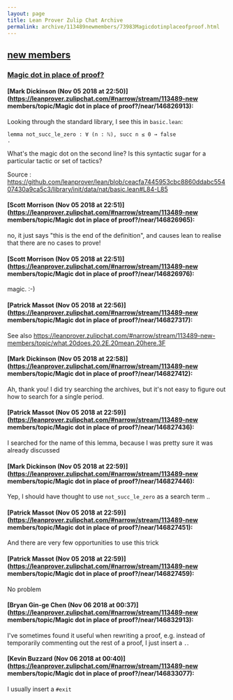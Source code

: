 ```yaml
---
layout: page
title: Lean Prover Zulip Chat Archive 
permalink: archive/113489newmembers/73983Magicdotinplaceofproof.html
---
```


## [new members](index.html)
### [Magic dot in place of proof?](73983Magicdotinplaceofproof.html)

#### [Mark Dickinson (Nov 05 2018 at 22:50)](https://leanprover.zulipchat.com/#narrow/stream/113489-new members/topic/Magic dot in place of proof?/near/146826913):
Looking through the standard library, I see this in `basic.lean`:
```lean
lemma not_succ_le_zero : ∀ (n : ℕ), succ n ≤ 0 → false
.
```
What's the magic dot on the second line? Is this syntactic sugar for a particular tactic or set of tactics?

Source : https://github.com/leanprover/lean/blob/ceacfa7445953cbc8860ddabc55407430a9ca5c3/library/init/data/nat/basic.lean#L84-L85

#### [Scott Morrison (Nov 05 2018 at 22:51)](https://leanprover.zulipchat.com/#narrow/stream/113489-new members/topic/Magic dot in place of proof?/near/146826965):
no, it just says "this is the end of the definition", and causes lean to realise that there are no cases to prove!

#### [Scott Morrison (Nov 05 2018 at 22:51)](https://leanprover.zulipchat.com/#narrow/stream/113489-new members/topic/Magic dot in place of proof?/near/146826976):
magic. :-)

#### [Patrick Massot (Nov 05 2018 at 22:56)](https://leanprover.zulipchat.com/#narrow/stream/113489-new members/topic/Magic dot in place of proof?/near/146827317):
See also https://leanprover.zulipchat.com/#narrow/stream/113489-new-members/topic/what.20does.20.2E.20mean.20here.3F

#### [Mark Dickinson (Nov 05 2018 at 22:58)](https://leanprover.zulipchat.com/#narrow/stream/113489-new members/topic/Magic dot in place of proof?/near/146827412):
Ah, thank you! I did try searching the archives, but it's not easy to figure out how to search for a single period.

#### [Patrick Massot (Nov 05 2018 at 22:59)](https://leanprover.zulipchat.com/#narrow/stream/113489-new members/topic/Magic dot in place of proof?/near/146827436):
I searched for the name of this lemma, because I was pretty sure it was already discussed

#### [Mark Dickinson (Nov 05 2018 at 22:59)](https://leanprover.zulipchat.com/#narrow/stream/113489-new members/topic/Magic dot in place of proof?/near/146827446):
Yep, I should have thought to use `not_succ_le_zero` as a search term ..

#### [Patrick Massot (Nov 05 2018 at 22:59)](https://leanprover.zulipchat.com/#narrow/stream/113489-new members/topic/Magic dot in place of proof?/near/146827451):
And there are very few opportunities to use this trick

#### [Patrick Massot (Nov 05 2018 at 22:59)](https://leanprover.zulipchat.com/#narrow/stream/113489-new members/topic/Magic dot in place of proof?/near/146827459):
No problem

#### [Bryan Gin-ge Chen (Nov 06 2018 at 00:37)](https://leanprover.zulipchat.com/#narrow/stream/113489-new members/topic/Magic dot in place of proof?/near/146832913):
I've sometimes found it useful when rewriting a proof,  e.g. instead of temporarily commenting out the rest of a proof, I just insert a `.`.

#### [Kevin Buzzard (Nov 06 2018 at 00:40)](https://leanprover.zulipchat.com/#narrow/stream/113489-new members/topic/Magic dot in place of proof?/near/146833077):
I usually insert a `#exit`

